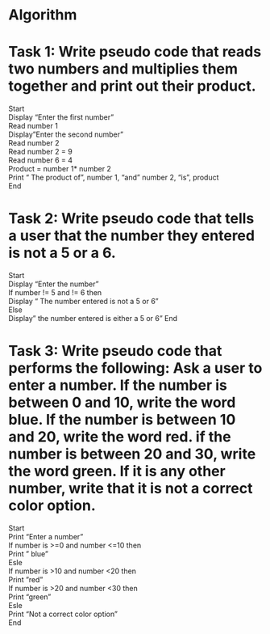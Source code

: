 # Algorithm
# Task 1: Write pseudo code that reads two numbers and multiplies them together and print out their product. 
 
Start<br>
Display “Enter the first number”<br>
Read number 1<br>
Display”Enter the second number”<br>
Read number 2<br>
Read number 2 = 9<br>
Read number 6 = 4<br>
Product = number 1* number 2<br>
Print “ The product of”, number 1, “and” number 2, “is”, product<br>
End

# Task 2:  Write pseudo code that tells a user that the number they entered is not a 5 or a 6. 
Start<br>
Display “Enter the number”<br>
If number != 5 and  != 6 then<br>
Display “ The number entered is not a 5 or 6”<br>
Else<br>
Display” the number entered is either a 5 or 6”
End



# Task 3: Write pseudo code that performs the following: Ask a user to enter a number. If the number is between 0 and 10, write the word blue. If the number is between 10 and 20, write the word red. if the number is between 20 and 30, write the word green. If it is any other number, write that it is not a correct color option.

Start<br>
Print “Enter a number”<br>
If number is >=0 and number <=10 then<br>
Print ” blue”<br>
Esle<br>
If number is >10 and number <20 then<br>
Print ”red”<br>
If number is >20 and number <30 then<br>
Print “green”<br>
Esle <br>
Print “Not a correct color option”<br>
End

